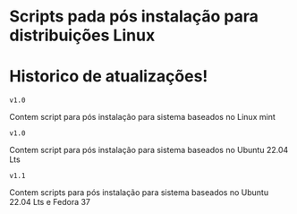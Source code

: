 # Scripts pada pós instalação para distribuições Linux 

# Historico de atualizações! <br>

    v1.0

Contem script para pós instalação para sistema baseados no Linux mint <br>

    v1.0

Contem script para pós instalação para sistema baseados no Ubuntu 22.04 Lts <br>

    v1.1

Contem scripts para pós instalação para sistema baseados no Ubuntu 22.04 Lts e Fedora 37